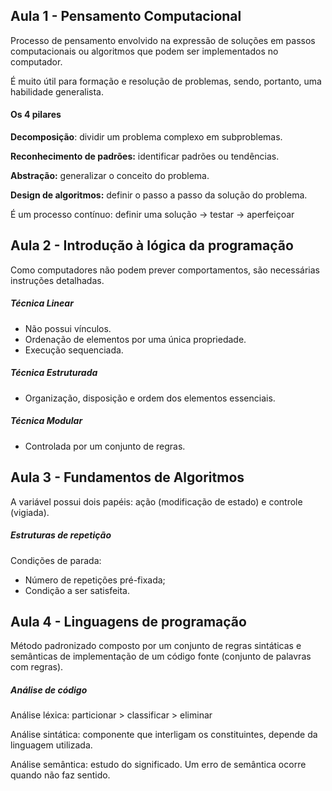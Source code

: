## Aula 1 - Pensamento Computacional

Processo de pensamento envolvido na expressão de soluções em passos computacionais ou algoritmos que podem ser implementados no computador.

É muito útil para formação e resolução de problemas, sendo, portanto, uma habilidade generalista.

#### Os 4 pilares

**Decomposição**:  dividir um problema complexo em subproblemas.

**Reconhecimento de padrões:** identificar padrões ou tendências.

**Abstração:**  generalizar o conceito do problema.

**Design de algoritmos:** definir o passo a passo da solução do problema.

É um processo contínuo: definir uma solução -> testar -> aperfeiçoar 



## Aula 2 - Introdução à lógica da programação

Como computadores não podem prever comportamentos, são necessárias instruções detalhadas.



##### Técnica Linear

- Não possui vínculos.
- Ordenação de elementos por uma única propriedade.
- Execução sequenciada.



##### Técnica Estruturada

- Organização, disposição e ordem dos elementos essenciais.



##### Técnica Modular

- Controlada por um conjunto de regras.



## Aula 3 - Fundamentos de Algoritmos

A variável possui dois papéis: ação (modificação de estado) e controle (vigiada).



##### Estruturas de repetição

Condições de parada:

- Número de repetições pré-fixada;
- Condição a ser satisfeita.



## Aula 4 - Linguagens de programação

Método padronizado composto por um conjunto de regras sintáticas e semânticas de implementação de um código fonte (conjunto de palavras com regras).



##### Análise de código

Análise léxica: particionar > classificar > eliminar

Análise sintática: componente que interligam os constituintes, depende da linguagem utilizada.

Análise semântica: estudo do significado. Um erro de semântica ocorre quando não faz sentido.





